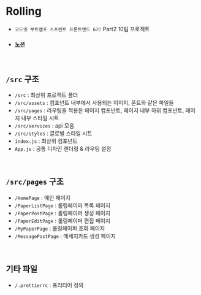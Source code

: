 # Rolling

- `코드잇 부트캠프 스프린트 프론트엔드 6기`: Part2 10팀 프로젝트
- #### [노션](https://sprint-part2-10.notion.site/e0ec29ff878c43a29ad085250d0d2be8?pvs=4)

<br>

## `/src` 구조
- `/src` : 최상위 프로젝트 폴더
- `/src/assets` : 컴포넌트 내부에서 사용되는 이미지, 폰트와 같은 파일들
- `/src/pages` : 라우팅을 적용한 페이지 컴포넌트, 페이지 내부 하위 컴포넌트, 페이지 내부 스타일 시트
- `/src/services` : api 모음
- `/src/styles` : 글로벌 스타일 시트
- `index.js` : 최상위 컴포넌트
- `App.js` : 공통 디자인 렌더링 & 라우팅 설정

<br>

## `/src/pages` 구조
- `/HomePage` : 메인 페이지
- `/PaperListPage` : 롤링페이퍼 목록 페이지
- `/PaperPostPage` : 롤링페이퍼 생성 페이지
- `/PaperEditPage` : 롤링페이퍼 편집 페이지
- `/MyPaperPage` : 롤링페이퍼 조회 페이지
- `/MessagePostPage` : 메세지카드 생성 페이지


<br>

## 기타 파일

- `/.prettierrc` : 프리티어 정의
